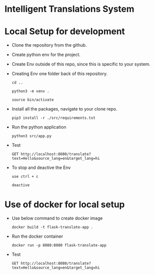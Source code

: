 # Intelligent Translations System

# Local Setup for development
  - Clone the repository from the github.
  - Create python env for the project.
  - Create Env outside of this repo, since this is specific to your system.
  - Creating Env one folder back of this repository.

      `cd ..`

      `python3 -m venv .`

      `source bin/activate`

  - Install all the packages, navigate to your clone repo.

      `pip3 install -r ./src/requirements.txt`

  - Run the python application

      `python3 src/app.py`

  - Test

    `GET http://localhost:8080/translate?text=Hello&source_lang=en&target_lang=hi`

  - To stop and deactive the Env

      `use ctrl + c`

      `deactive`


# Use of docker for local setup
  - Use below command to create docker image

    `docker build -t flask-translate-app .`

  - Run the docker container

    `docker run -p 8080:8080 flask-translate-app`

  - Test

    `GET http://localhost:8080/translate?text=Hello&source_lang=en&target_lang=hi`
